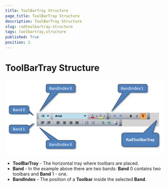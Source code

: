 ```yaml
---
title: ToolBarTray Structure
page_title: ToolBarTray Structure
description: ToolBarTray Structure
slug: radtoolbartray-structure
tags: toolbartray,structure
published: True
position: 2
---
```


# ToolBarTray Structure

![](images/toolbar5.png)

* __ToolBarTray__ - The horizontal tray where toolbars are placed.
* __Band__ - In the example above there are two bands: __Band__ 0 contains two toolbars and __Band__ 1 - one.
* __BandIndex__ - The position of a __Toolbar__ inside the selected __Band__.
